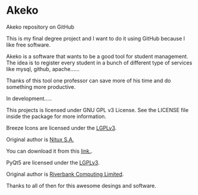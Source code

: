 # Akeko
Akeko repository on GitHub

This is my final degree project and I want to do it using GitHub because I like free software.

Akeko is a software that wants to be a good tool for student management. The idea is to register every student in
a bunch of different type of services like mysql, github, apache......

Thanks of this tool one professor can save more of his time and do something more productive.


In development.....


This projects is licensed under GNU GPL v3 License. See the LICENSE file inside the package for more information.

Breeze Icons are licensed under the [LGPLv3](http://opensource.org/licenses/lgpl-3.0.html).

Original author is [Nitux S.A.](http://nitrux.in/)

You can download it from this [link.](https://github.com/NitruxSA/plasma-next-icons.git).


PyQt5 are licensed under the [LGPLv3](http://opensource.org/licenses/lgpl-3.0.html).

Original author is [Riverbank Computing Limited](https://www.riverbankcomputing.com/news).

Thanks to all of then for this awesome desings and software.